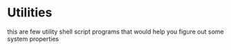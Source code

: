 # Utilities
this are few utility shell script programs that would help you figure out some system properties

